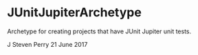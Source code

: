 # JUnitJupiterArchetype

Archetype for creating projects that have JUnit Jupiter unit tests.

J Steven Perry
21 June 2017
